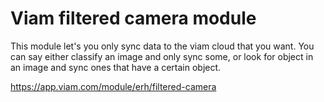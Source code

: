 Viam filtered camera module
======

This module let's you only sync data to the viam cloud that you want.
You can say either classify an image and only sync some, or look for object in an image and sync ones that have a certain object.

https://app.viam.com/module/erh/filtered-camera


